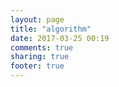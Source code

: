 ```yaml
---
layout: page
title: "algorithm"
date: 2017-03-25 00:19
comments: true
sharing: true
footer: true
---
```

